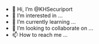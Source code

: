 - 👋 Hi, I’m @KHSecuriport
- 👀 I’m interested in ...
- 🌱 I’m currently learning ...
- 💞️ I’m looking to collaborate on ...
- 📫 How to reach me ...

<!---
KHSecuriport/KHSecuriport is a ✨ special ✨ repository because its `README.md` (this file) appears on your GitHub profile.
You can click the Preview link to take a look at your changes.
--->
